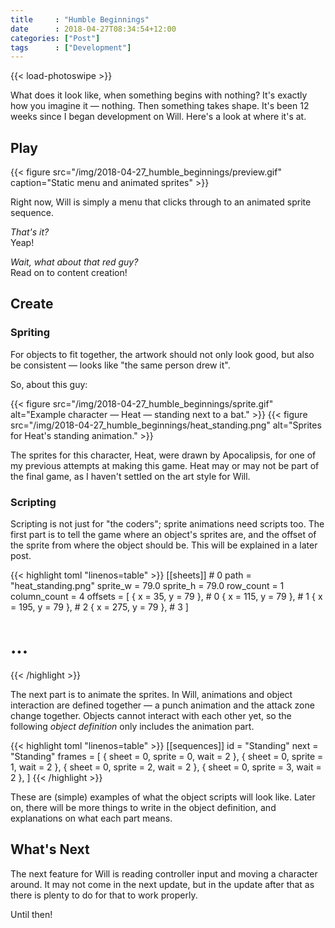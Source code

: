 ```yaml
---
title     : "Humble Beginnings"
date      : 2018-04-27T08:34:54+12:00
categories: ["Post"]
tags      : ["Development"]
---
```


{{< load-photoswipe >}}

What does it look like, when something begins with nothing? It's exactly how you imagine it &mdash; nothing. Then something takes shape. It's been 12 weeks since I began development on Will. Here's a look at where it's at.

## Play

{{< figure src="/img/2018-04-27_humble_beginnings/preview.gif" caption="Static menu and animated sprites" >}}

Right now, Will is simply a menu that clicks through to an animated sprite sequence.

*That's it?*  
Yeap!

*Wait, what about that red guy?*  
Read on to content creation!

## Create

### Spriting

For objects to fit together, the artwork should not only look good, but also be consistent &mdash; looks like "the same person drew it".

So, about this guy:

{{< figure src="/img/2018-04-27_humble_beginnings/sprite.gif" alt="Example character &mdash; Heat &mdash; standing next to a bat." >}}
{{< figure src="/img/2018-04-27_humble_beginnings/heat_standing.png" alt="Sprites for Heat's standing animation." >}}

The sprites for this character, Heat, were drawn by Apocalipsis, for one of my previous attempts at making this game. Heat may or may not be part of the final game, as I haven't settled on the art style for Will.

### Scripting

Scripting is not just for "the coders"; sprite animations need scripts too. The first part is to tell the game where an object's sprites are, and the offset of the sprite from where the object should be. This will be explained in a later post.

{{< highlight toml "linenos=table" >}}
[[sheets]] # 0
  path = "heat_standing.png"
  sprite_w = 79.0
  sprite_h = 79.0
  row_count = 1
  column_count = 4
  offsets = [
    { x =  35, y = 79 }, # 0
    { x = 115, y = 79 }, # 1
    { x = 195, y = 79 }, # 2
    { x = 275, y = 79 }, # 3
  ]
# ...
{{< /highlight >}}

The next part is to animate the sprites. In Will, animations and object interaction are defined together &mdash; a punch animation and the attack zone change together. Objects cannot interact with each other yet, so the following *object definition* only includes the animation part.

{{< highlight toml "linenos=table" >}}
[[sequences]]
  id = "Standing"
  next = "Standing"
  frames = [
    { sheet = 0, sprite = 0, wait = 2 },
    { sheet = 0, sprite = 1, wait = 2 },
    { sheet = 0, sprite = 2, wait = 2 },
    { sheet = 0, sprite = 3, wait = 2 },
  ]
{{< /highlight >}}

These are (simple) examples of what the object scripts will look like. Later on, there will be more things to write in the object definition, and explanations on what each part means.

## What's Next

The next feature for Will is reading controller input and moving a character around. It may not come in the next update, but in the update after that as there is plenty to do for that to work properly.

Until then!
